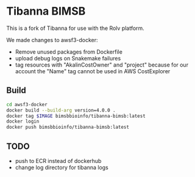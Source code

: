 # Tibanna BIMSB

This is a fork of Tibanna for use with the Rolv platform.

We made changes to awsf3-docker:

- Remove unused packages from Dockerfile
- upload debug logs on Snakemake failures
- tag resources with "AkalinCostOwner" and "project" because for our account the "Name" tag cannot be used in AWS CostExplorer 

## Build

```sh
cd awsf3-docker
docker build --build-arg version=4.0.0 .
docker tag $IMAGE bimsbbioinfo/tibanna-bimsb:latest
docker login
docker push bimsbbioinfo/tibanna-bimsb:latest
```


## TODO

- push to ECR instead of dockerhub
- change log directory for tibanna logs
